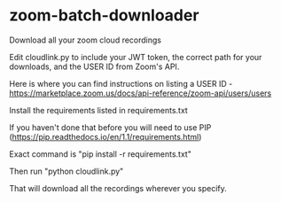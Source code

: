 # zoom-batch-downloader
Download all your zoom cloud recordings

Edit cloudlink.py to include your JWT token, the correct path for your downloads, and the USER ID from Zoom's API. 

Here is where you can find instructions on listing a USER ID - https://marketplace.zoom.us/docs/api-reference/zoom-api/users/users

Install the requirements listed in requirements.txt 

If you haven't done that before you will need to use PIP (https://pip.readthedocs.io/en/1.1/requirements.html)

Exact command is "pip install -r requirements.txt"

Then run "python cloudlink.py"

That will download all the recordings wherever you specify. 
